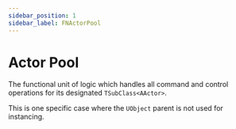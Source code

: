 ```yaml
---
sidebar_position: 1
sidebar_label: FNActorPool
---
```


# Actor Pool

The functional unit of logic which handles all command and control operations for its designated `TSubClass<AActor>`.

This is one specific case where the `UObject` parent is not used for instancing.